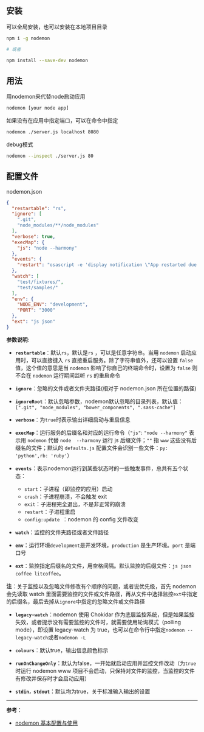 ## 安装
可以全局安装，也可以安装在本地项目目录
```bash
npm i -g nodemon

# 或者

npm install --save-dev nodemon
```

## 用法
用nodemon来代替node启动应用
```bash
nodemon [your node app]
```

如果没有在应用中指定端口，可以在命令中指定
```bash
nodemon ./server.js localhost 8080
```

debug模式
```bash
nodemon --inspect ./server.js 80
```

## 配置文件
nodemon.json
```json
{
  "restartable": "rs",
  "ignore": [
    ".git",
    "node_modules/**/node_modules"
  ],
  "verbose": true,
  "execMap": {
    "js": "node --harmony"
  },
  "events": {
    "restart": "osascript -e 'display notification \"App restarted due to:\n'$FILENAME'\" with title \"nodemon\"'"
  },
  "watch": [
    "test/fixtures/",
    "test/samples/"
  ],
  "env": {
    "NODE_ENV": "development",
    "PORT": "3000"
  },
  "ext": "js json"
}
```

**参数说明**:
- **`restartable`**：默认`rs`，默认是`rs` ，可以是任意字符串。当用 `nodemon` 启动应用时，可以直接键入 `rs` 直接重启服务。除了字符串值外，还可以设置 `false` 值，这个值的意思是当 `nodemon` 影响了你自己的终端命令时，设置为 `false` 则不会在 `nodemon` 运行期间监听 `rs` 的重启命令

- **`ignore`**：忽略的文件或者文件夹路径(相对于 nodemon.json 所在位置的路径)

- **`ignoreRoot`**：默认忽略参数，nodemon默认忽略的目录列表，默认值：`[".git", "node_modules", "bower_components", ".sass-cache"]`

- **`verbose`**：为`true`时表示输出详细启动与重启信息

- **`execMap`**：运行服务的后缀名和对应的运行命令（`"js"`: `"node --harmony"` 表示用 `nodemon` 代替 `node  --harmony` 运行 js 后缀文件；`""` 指 `www` 这些没有后缀名的文件；默认的 `defaults.js` 配置文件会识别一些文件：`py: 'python',rb: 'ruby'`）

- **`events`**：表示nodemon运行到某些状态时的一些触发事件，总共有五个状态：
  - `start`：子进程（即监控的应用）启动
  - `crash`：子进程崩溃，不会触发 exit
  - `exit`：子进程完全退出，不是非正常的崩溃
  - `restart`：子进程重启
  - `config:update `：nodemon 的 config 文件改变

- **`watch`**：监控的文件夹路径或者文件路径

- **`env`**：运行环境`development`是开发环境，`production` 是生产环境。`port` 是端口号

- **`ext`**：监控指定后缀名的文件，用空格间隔。默认监控的后缀文件：`js json coffee litcoffee`。

**注**：关于监控以及忽略文件修改有个顺序的问题，或者说优先级，首先 nodemon 会先读取 watch 里面需要监控的文件或文件路径，再从文件中选择监控`ext`中指定的后缀名，最后去掉从`ignore`中指定的忽略文件或文件路径

- **`legacy-watch`**：nodemon 使用  Chokidar 作为底层监控系统，但是如果监控失效，或者提示没有需要监控的文件时，就需要使用轮询模式（polling mode），即设置 legacy-watch 为 true，也可以在命令行中指定`nodemon --legacy-watch`或者`nodemon -L`

- **`colours`**：默认true，输出信息颜色标示

- **`runOnChangeOnly`**：默认为false，一开始就启动应用并监控文件改动（为`true`时运行 nodemon www 项目不会启动，只保持对文件的监控，当监控的文件有修改并保存时才会启动应用）

- **`stdin，stdout`**：默认均为true，关于标准输入输出的设置

- - - 
**参考**：
- [nodemon 基本配置与使用](https://www.cnblogs.com/JuFoFu/p/5140302.html)
